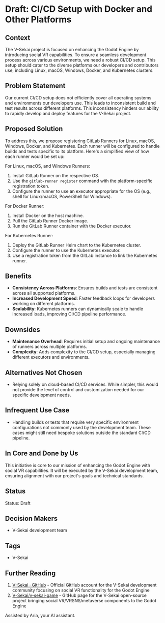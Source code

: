# Draft: CI/CD Setup with Docker and Other Platforms

## Context

The V-Sekai project is focused on enhancing the Godot Engine by introducing social VR capabilities. To ensure a seamless development process across various environments, we need a robust CI/CD setup. This setup should cater to the diverse platforms our developers and contributors use, including Linux, macOS, Windows, Docker, and Kubernetes clusters.

## Problem Statement

Our current CI/CD setup does not efficiently cover all operating systems and environments our developers use. This leads to inconsistent build and test results across different platforms. This inconsistency hinders our ability to rapidly develop and deploy features for the V-Sekai project.

## Proposed Solution

To address this, we propose registering GitLab Runners for Linux, macOS, Windows, Docker, and Kubernetes. Each runner will be configured to handle builds and tests specific to its platform. Here's a simplified view of how each runner would be set up:

For Linux, macOS, and Windows Runners:

1. Install GitLab Runner on the respective OS.
2. Use the `gitlab-runner register` command with the platform-specific registration token.
3. Configure the runner to use an executor appropriate for the OS (e.g., shell for Linux/macOS, PowerShell for Windows).

For Docker Runner:

1. Install Docker on the host machine.
2. Pull the GitLab Runner Docker image.
3. Run the GitLab Runner container with the Docker executor.

For Kubernetes Runner:

1. Deploy the GitLab Runner Helm chart to the Kubernetes cluster.
2. Configure the runner to use the Kubernetes executor.
3. Use a registration token from the GitLab instance to link the Kubernetes runner.

## Benefits

- **Consistency Across Platforms**: Ensures builds and tests are consistent across all supported platforms.
- **Increased Development Speed**: Faster feedback loops for developers working on different platforms.
- **Scalability**: Kubernetes runners can dynamically scale to handle increased loads, improving CI/CD pipeline performance.

## Downsides

- **Maintenance Overhead**: Requires initial setup and ongoing maintenance of runners across multiple platforms.
- **Complexity**: Adds complexity to the CI/CD setup, especially managing different executors and environments.

## Alternatives Not Chosen

- Relying solely on cloud-based CI/CD services. While simpler, this would not provide the level of control and customization needed for our specific development needs.

## Infrequent Use Case

- Handling builds or tests that require very specific environment configurations not commonly used by the development team. These cases might still need bespoke solutions outside the standard CI/CD pipeline.

## In Core and Done by Us

This initiative is core to our mission of enhancing the Godot Engine with social VR capabilities. It will be executed by the V-Sekai development team, ensuring alignment with our project's goals and technical standards.

## Status

Status: Draft <!-- Draft | Proposed | Rejected | Accepted | Deprecated | Superseded by -->

## Decision Makers

- V-Sekai development team

## Tags

- V-Sekai

## Further Reading

1. [V-Sekai · GitHub](https://github.com/v-sekai) - Official GitHub account for the V-Sekai development community focusing on social VR functionality for the Godot Engine
2. [V-Sekai/v-sekai-game](https://github.com/v-sekai/v-sekai-game) - GitHub page for the V-Sekai open-source project bringing social VR/VRSNS/metaverse components to the Godot Engine

Assisted by Aria, your AI assistant.
